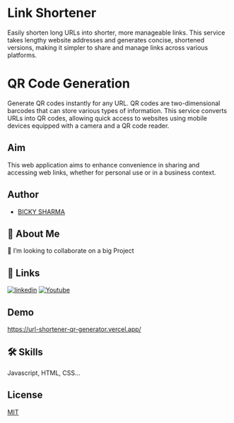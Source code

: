 
# Link Shortener

Easily shorten long URLs into shorter, more manageable links. This service takes lengthy website addresses and generates concise, shortened versions, making it simpler to share and manage links across various platforms. 

# QR Code Generation

Generate QR codes instantly for any URL. QR codes are two-dimensional barcodes that can store various types of information. This service converts URLs into QR codes, allowing quick access to websites using mobile devices equipped with a camera and a QR code reader.

## Aim
This web application aims to enhance convenience in sharing and accessing web links, whether for personal use or in a business context.


## Author

- [BICKY SHARMA](https://www.github.com/bickysrm)


## 🚀 About Me
👯 I’m looking to collaborate on a big Project


## 🔗 Links
[![linkedin](https://img.shields.io/badge/linkedin-0A66C2?style=for-the-badge&logo=linkedin&logoColor=white)](https://www.linkedin.com/in/bicksharma2002/)
[![Youtube](https://img.shields.io/badge/youtube-red?style=for-the-badge&logo=youtube&logoColor=white)](https://www.youtube.com/@inflicky)


## Demo

https://url-shortener-qr-generator.vercel.app/


## 🛠 Skills
Javascript, HTML, CSS...


## License

[MIT](/LICENSE)

